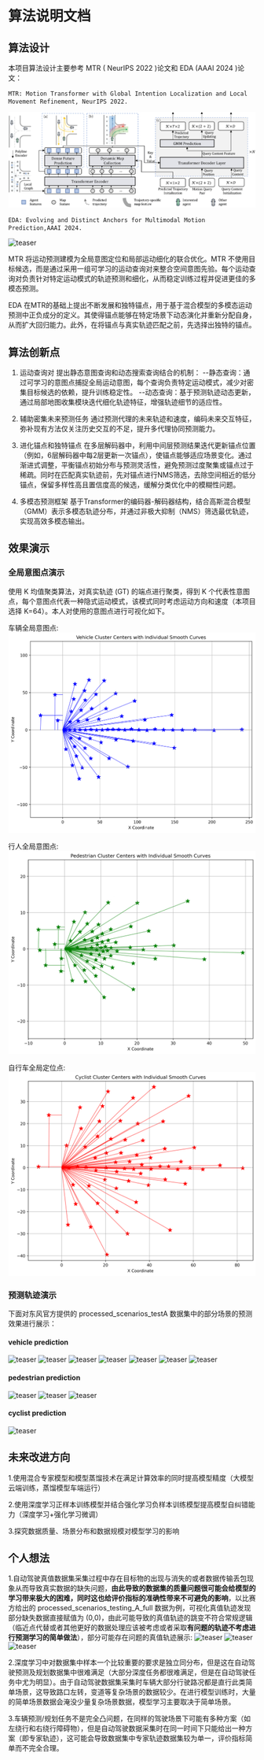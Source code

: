 # 算法说明文档

## 算法设计

本项目算法设计主要参考 MTR ( NeurIPS 2022 )论文和 EDA (AAAI 2024 )论文：

    MTR: Motion Transformer with Global Intention Localization and Local Movement Refinement, NeurIPS 2022.
![teaser](docs/framework_mtr.png)

    EDA: Evolving and Distinct Anchors for Multimodal Motion Prediction,AAAI 2024.
![teaser](docs/overall_architecture.png)


MTR 将运动预测建模为全局意图定位和局部运动细化的联合优化。MTR 不使用目标候选，而是通过采用一组可学习的运动查询对来整合空间意图先验。每个运动查询对负责针对特定运动模式的轨迹预测和细化，从而稳定训练过程并促进更佳的多模态预测。

EDA 在MTR的基础上提出不断发展和独特锚点，用于基于混合模型的多模态运动预测中正负成分的定义。其使得锚点能够在特定场景下动态演化并重新分配自身，从而扩大回归能力。此外，在将锚点与真实轨迹匹配之前，先选择出独特的锚点。

## 算法创新点

1. 运动查询对
提出静态意图查询和动态搜索查询结合的机制：
--静态查询：通过可学习的意图点捕捉全局运动意图，每个查询负责特定运动模式，减少对密集目标候选的依赖，提升训练稳定性。
--动态查询：基于预测轨迹动态更新，通过局部地图收集模块迭代细化轨迹特征，增强轨迹细节的适应性。

2. 辅助密集未来预测任务
通过预测代理的未来轨迹和速度，编码未来交互特征，弥补现有方法仅关注历史交互的不足，提升多代理协同预测能力。

3. 进化锚点和独特锚点
在多层解码器中，利用中间层预测结果迭代更新锚点位置（例如，6层解码器中每2层更新一次锚点），使锚点能够适应场景变化。通过渐进式调整，平衡锚点初始分布与预测灵活性，避免预测过度聚集或锚点过于稀疏。同时在匹配真实轨迹前，先对锚点进行NMS筛选，去除空间相近的低分锚点，保留多样性高且置信度高的候选，缓解分类优化中的模糊性问题。

4. 多模态预测框架
基于Transformer的编码器-解码器结构，结合高斯混合模型（GMM）表示多模态轨迹分布，并通过非极大抑制（NMS）筛选最优轨迹，实现高效多模态输出。


## 效果演示

### 全局意图点演示
使用 K 均值聚类算法，对真实轨迹 (GT) 的端点进行聚类，得到 K 个代表性意图点，每个意图点代表一种隐式运动模式，该模式同时考虑运动方向和速度（本项目选择 K=64）。本人对使用的意图点进行可视化如下。

车辆全局意图点:
![teaser](docs/vehicle_cluster_plot.png)

行人全局意图点:
![teaser](docs/pedestrian_cluster_plot.png)

自行车全局定位点:
![teaser](docs/cyclist_cluster_plot.png)

### 预测轨迹演示
下面对东风官方提供的 processed_scenarios_testA 数据集中的部分场景的预测效果进行展示：

#### vehicle prediction
![teaser](df_pred_result/pred_view/testA_vehicle_1.png)
![teaser](df_pred_result/pred_view/testA_vehicle_2.png)
![teaser](df_pred_result/pred_view/testA_vehicle_3.png)
![teaser](df_pred_result/pred_view/testA_vehicle_4.png)
![teaser](df_pred_result/pred_view/testA_vehicle_5.png)
![teaser](df_pred_result/pred_view/testA_vehicle_6.png)
![teaser](df_pred_result/pred_view/testA_vehicle_7.png)


#### pedestrian prediction
![teaser](df_pred_result/pred_view/testA_pedestrain_1.png)
![teaser](df_pred_result/pred_view/testA_pedestrain_2.png)
![teaser](df_pred_result/pred_view/testA_pedestrain_3.png)

#### cyclist prediction
![teaser](df_pred_result/pred_view/testA_cyclist_1.png)

## 未来改进方向
1.使用混合专家模型和模型蒸馏技术在满足计算效率的同时提高模型精度（大模型云端训练，蒸馏模型车端运行）

2.使用深度学习正样本训练模型并结合强化学习负样本训练模型提高模型自纠错能力（深度学习+强化学习微调）

3.探究数据质量、场景分布和数据规模对模型学习的影响

## 个人想法
1.自动驾驶真值数据集采集过程中存在目标物的出现与消失的或者数据传输丢包现象从而导致真实数据的缺失问题，**由此导致的数据集的质量问题很可能会给模型的学习带来极大的困难，同时这也给评价指标的准确性带来不可避免的影响**，以比赛方给出的 processed_scenarios_testing_A_full 数据为例，可视化真值轨迹发现部分缺失数据直接赋值为 (0,0)，由此可能导致的真值轨迹的跳变不符合常规逻辑（临近点代替或者其他更好的数据处理应该被考虑或者采取**有问题的轨迹不考虑进行预测学习的简单做法**），部分可能存在问题的真值轨迹展示:
![teaser](df_pred_result/pred_view/testA_gt_problem_1.png)
![teaser](df_pred_result/pred_view/testA_gt_problem_2.png)
![teaser](df_pred_result/pred_view/testA_gt_problem_3.png)

2.深度学习中对数据集中样本一个比较重要的要求是独立同分布，但是这在自动驾驶预测及规划数据集中很难满足（大部分深度任务都很难满足，但是在自动驾驶任务中尤为明显）。由于自动驾驶数据集采集时车辆大部分行驶路况都是直行此类简单场景，这导致路口左转，变道等复杂场景的数据较少。在进行模型训练时，大量的简单场景数据会淹没少量复杂场景数据，模型学习主要取决于简单场景。

3.车辆预测/规划任务不是完全凸问题，在同样的驾驶场景下可能有多种方案（如左绕行和右绕行障碍物），但是自动驾驶数据采集时在同一时间下只能给出一种方案（即专家轨迹），这可能会导致数据集中专家轨迹数据集较为单一，评价指标简单而不完全合理。